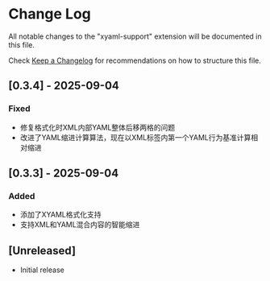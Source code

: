 # Change Log

All notable changes to the "xyaml-support" extension will be documented in this file.

Check [Keep a Changelog](http://keepachangelog.com/) for recommendations on how to structure this file.

## [0.3.4] - 2025-09-04

### Fixed
- 修复格式化时XML内部YAML整体后移两格的问题
- 改进了YAML缩进计算算法，现在以XML标签内第一个YAML行为基准计算相对缩进

## [0.3.3] - 2025-09-04

### Added
- 添加了XYAML格式化支持
- 支持XML和YAML混合内容的智能缩进

## [Unreleased]

- Initial release